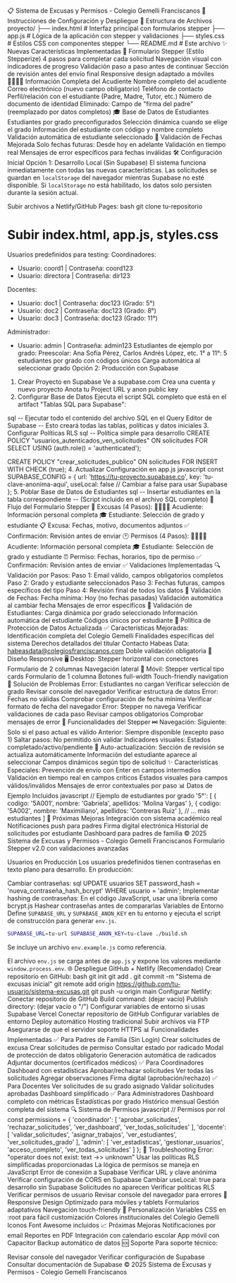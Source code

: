 📋 Sistema de Excusas y Permisos - Colegio Gemelli Franciscanos
🚀 Instrucciones de Configuración y Despliegue
📁 Estructura de Archivos
proyecto/
├── index.html          # Interfaz principal con formularios stepper
├── app.js             # Lógica de la aplicación con stepper y validaciones
├── styles.css         # Estilos CSS con componentes stepper
└── README.md          # Este archivo
✨ Nuevas Características Implementadas
🎯 Formulario Stepper (Estilo Stepperize)
4 pasos para completar cada solicitud
Navegación visual con indicadores de progreso
Validación paso a paso antes de continuar
Sección de revisión antes del envío final
Responsive design adaptado a móviles
👨‍👩‍👧‍👦 Información Completa del Acudiente
Nombre completo del acudiente
Correo electrónico (nuevo campo obligatorio)
Teléfono de contacto
Perfil/relación con el estudiante (Padre, Madre, Tutor, etc.)
Número de documento de identidad
Eliminado: Campo de "firma del padre" (reemplazado por datos completos)
🎓 Base de Datos de Estudiantes
Estudiantes por grado preconfigurados
Selección dinámica cuando se elige el grado
Información del estudiante con código y nombre completo
Validación automática de estudiante seleccionado
📅 Validación de Fechas Mejorada
Solo fechas futuras: Desde hoy en adelante
Validación en tiempo real
Mensajes de error específicos para fechas inválidas
🛠️ Configuración Inicial
Opción 1: Desarrollo Local (Sin Supabase)
El sistema funciona inmediatamente con todas las nuevas características.
Las solicitudes se guardan en `localStorage` del navegador mientras Supabase no esté disponible.
Si `localStorage` no está habilitado, los datos solo persisten durante la sesión actual.

Subir archivos a Netlify/GitHub Pages:
bash
git clone tu-repositorio
# Subir index.html, app.js, styles.css
Usuarios predefinidos para testing:
Coordinadores:
- Usuario: coord1 | Contraseña: coord123
- Usuario: directora | Contraseña: dir123

Docentes:
- Usuario: doc1 | Contraseña: doc123 (Grado: 5°)
- Usuario: doc2 | Contraseña: doc123 (Grado: 8°)
- Usuario: doc3 | Contraseña: doc123 (Grado: 11°)

Administrador:
- Usuario: admin | Contraseña: admin123
Estudiantes de ejemplo por grado:
Preescolar: Ana Sofía Pérez, Carlos Andrés López, etc.
1° a 11°: 5 estudiantes por grado con códigos únicos
Carga automática al seleccionar grado
Opción 2: Producción con Supabase
1. Crear Proyecto en Supabase
Ve a supabase.com
Crea una cuenta y nuevo proyecto
Anota tu Project URL y anon public key
2. Configurar Base de Datos
Ejecuta el script SQL completo que está en el artifact "Tablas SQL para Supabase":

sql
-- Ejecutar todo el contenido del archivo SQL en el Query Editor de Supabase
-- Esto creará todas las tablas, políticas y datos iniciales
3. Configurar Políticas RLS
sql
-- Política simple para desarrollo
CREATE POLICY "usuarios_autenticados_ven_solicitudes" ON solicitudes
    FOR SELECT USING (auth.role() = 'authenticated');

CREATE POLICY "crear_solicitudes_publico" ON solicitudes
    FOR INSERT WITH CHECK (true);
4. Actualizar Configuración en app.js
javascript
const SUPABASE_CONFIG = {
    url: 'https://tu-proyecto.supabase.co',
    key: 'tu-clave-anonima-aqui',
    useLocal: false  // Cambiar a false para usar Supabase
};
5. Poblar Base de Datos de Estudiantes
sql
-- Insertar estudiantes en la tabla correspondiente
-- (Script incluido en el archivo SQL completo)
🎨 Flujo del Formulario Stepper
📝 Excusas (4 Pasos):
👨‍👩‍👧‍👦 Acudiente: Información personal completa
🎓 Estudiante: Selección de grado y estudiante
📋 Excusa: Fechas, motivo, documentos adjuntos
✅ Confirmación: Revisión antes de enviar
🕐 Permisos (4 Pasos):
👨‍👩‍👧‍👦 Acudiente: Información personal completa
🎓 Estudiante: Selección de grado y estudiante
⏰ Permiso: Fechas, horarios, tipo de permiso
✅ Confirmación: Revisión antes de enviar
✅ Validaciones Implementadas
🔍 Validación por Pasos:
Paso 1: Email válido, campos obligatorios completos
Paso 2: Grado y estudiante seleccionados
Paso 3: Fechas futuras, campos específicos del tipo
Paso 4: Revisión final de todos los datos
📅 Validación de Fechas:
Fecha mínima: Hoy (no fechas pasadas)
Validación automática al cambiar fecha
Mensajes de error específicos
👥 Validación de Estudiantes:
Carga dinámica por grado seleccionado
Información automática del estudiante
Códigos únicos por estudiante
🔐 Política de Protección de Datos Actualizada
✅ Características Mejoradas:
Identificación completa del Colegio Gemelli
Finalidades específicas del sistema
Derechos detallados del titular
Contacto Habeas Data: habeasdata@colegiosfranciscanos.com
Doble validación obligatoria
📱 Diseño Responsive
🖥️ Desktop:
Stepper horizontal con conectores
Formulario de 2 columnas
Navegación lateral
📱 Móvil:
Stepper vertical tipo cards
Formulario de 1 columna
Botones full-width
Touch-friendly navigation
🐛 Solución de Problemas
Error: Estudiantes no cargan
Verificar selección de grado
Revisar console del navegador
Verificar estructura de datos
Error: Fechas no válidas
Comprobar configuración de fecha mínima
Verificar formato de fecha del navegador
Error: Stepper no navega
Verificar validaciones de cada paso
Revisar campos obligatorios
Comprobar mensajes de error
🎯 Funcionalidades del Stepper
⏭️ Navegación:
Siguiente: Solo si el paso actual es válido
Anterior: Siempre disponible (excepto paso 1)
Saltar pasos: No permitido sin validar
Indicadores visuales: Estados completado/activo/pendiente
🔄 Auto-actualización:
Sección de revisión se actualiza automáticamente
Información del estudiante aparece al seleccionar
Campos dinámicos según tipo de solicitud
✨ Características Especiales:
Prevención de envío con Enter en campos intermedios
Validación en tiempo real en campos críticos
Estados visuales para campos válidos/inválidos
Mensajes de error contextuales por paso
📊 Datos de Ejemplo Incluidos
javascript
// Ejemplo de estudiantes por grado
'5°': [
    { codigo: '5A001', nombre: 'Gabriela', apellidos: 'Molina Vargas' },
    { codigo: '5A002', nombre: 'Maximiliano', apellidos: 'Contreras Ruiz' },
    // ... más estudiantes
]
🚀 Próximas Mejoras
 Integración con sistema académico real
 Notificaciones push para padres
 Firma digital electrónica
 Historial de solicitudes por estudiante
 Dashboard para padres de familia
© 2025 Sistema de Excusas y Permisos - Colegio Gemelli Franciscanos Formulario Stepper v2.0 con validaciones avanzadas

Usuarios en Producción
Los usuarios predefinidos tienen contraseñas en texto plano para desarrollo. En producción:

Cambiar contraseñas:
sql
UPDATE usuarios SET password_hash = 'nueva_contraseña_hash_bcrypt' 
WHERE usuario = 'admin';
Implementar hashing de contraseñas:
En el código JavaScript, usar una librería como bcrypt.js
Hashear contraseñas antes de compararlas
Variables de Entorno
Define `SUPABASE_URL` y `SUPABASE_ANON_KEY` en tu entorno y ejecuta el script
de construcción para generar `env.js`.

```bash
SUPABASE_URL=tu-url SUPABASE_ANON_KEY=tu-clave ./build.sh
```

Se incluye un archivo `env.example.js` como referencia.

El archivo `env.js` se carga antes de `app.js` y expone los valores mediante
`window.process.env`.
🌐 Despliegue
GitHub + Netlify (Recomendado)
Crear repositorio en GitHub:
bash
git init
git add .
git commit -m "Sistema de excusas inicial"
git remote add origin https://github.com/tu-usuario/sistema-excusas.git
git push -u origin main
Configurar Netlify:
Conectar repositorio de GitHub
Build command: (dejar vacío)
Publish directory: (dejar vacío o "/")
Configurar variables de entorno si usas Supabase
Vercel
Conectar repositorio de GitHub
Configurar variables de entorno
Deploy automático
Hosting tradicional
Subir archivos via FTP
Asegurarse de que el servidor soporte HTTPS
📊 Funcionalidades Implementadas
✅ Para Padres de Familia (Sin Login)
Crear solicitudes de excusa
Crear solicitudes de permiso
Consultar estado por radicado
Modal de protección de datos obligatorio
Generación automática de radicados
Adjuntar documentos (certificados médicos)
✅ Para Coordinadores
Dashboard con estadísticas
Aprobar/rechazar solicitudes
Ver todas las solicitudes
Agregar observaciones
Firma digital (aprobación/rechazo)
✅ Para Docentes
Ver solicitudes de su grado asignado
Validar solicitudes aprobadas
Dashboard simplificado
✅ Para Administradores
Dashboard completo con métricas
Estadísticas por grado
Histórico mensual
Gestión completa del sistema
🔍 Sistema de Permisos
javascript
// Permisos por rol
const permissions = {
    'coordinador': [
        'aprobar_solicitudes', 
        'rechazar_solicitudes', 
        'ver_dashboard', 
        'ver_todas_solicitudes'
    ],
    'docente': [
        'validar_solicitudes', 
        'asignar_trabajos', 
        'ver_estudiantes', 
        'ver_solicitudes_grado'
    ],
    'admin': [
        'ver_estadisticas', 
        'gestionar_usuarios', 
        'acceso_completo', 
        'ver_todas_solicitudes'
    ]
};
🐛 Troubleshooting
Error: "operator does not exist: text ->> unknown"
Usar las políticas RLS simplificadas proporcionadas
La lógica de permisos se maneja en JavaScript
Error de conexión a Supabase
Verificar URL y clave anónima
Verificar configuración de CORS en Supabase
Cambiar useLocal: true para desarrollo sin Supabase
Solicitudes no aparecen
Verificar políticas RLS
Verificar permisos de usuario
Revisar console del navegador para errores
📱 Responsive Design
Optimizado para móviles y tablets
Formularios adaptativos
Navegación touch-friendly
🎨 Personalización
Variables CSS en :root para fácil customización
Colores institucionales del Colegio Gemelli
Iconos Font Awesome incluidos
📈 Próximas Mejoras
 Notificaciones por email
 Reportes en PDF
 Integración con calendario escolar
 App móvil con Capacitor
 Backup automático de datos
🆘 Soporte
Para soporte técnico:

Revisar console del navegador
Verificar configuración de Supabase
Consultar documentación de Supabase
© 2025 Sistema de Excusas y Permisos - Colegio Gemelli Franciscanos

